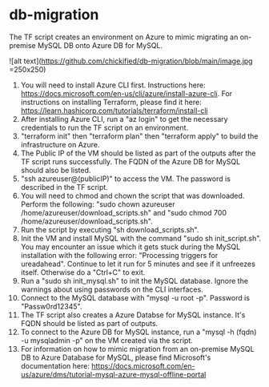 # db-migration

The TF script creates an environment on Azure to mimic migrating an on-premise MySQL DB onto Azure DB for MySQL.

![alt text](https://github.com/chickified/db-migration/blob/main/image.jpg =250x250)

1. You will need to install Azure CLI first. Instructions here: https://docs.microsoft.com/en-us/cli/azure/install-azure-cli. For instructions on installing Terraform, please find it here: https://learn.hashicorp.com/tutorials/terraform/install-cli
2. After installing Azure CLI, run a "az login" to get the necessary credentials to run the TF script on an environment.
3. "terraform init" then "terraform plan" then "terraform apply" to build the infrastructure on Azure.
4. The Public IP of the VM should be listed as part of the outputs after the TF script runs successfully. The FQDN of the Azure DB for MySQL should also be listed.
5. "ssh azureuser@(publicIP)" to access the VM. The password is described in the TF script.
6. You will need to chmod and chown the script that was downloaded. Perform the following: "sudo chown azureuser /home/azureuser/download_scripts.sh" and "sudo chmod 700 /home/azureuser/download_scripts.sh".
7. Run the script by executing "sh download_scripts.sh".
8. Init the VM and install MySQL with the command "sudo sh init_script.sh". You may encounter an issue which it gets stuck during the MySQL installation with the following error: "Processing triggers for ureadahead". Continue to let it run for 5 minutes and see if it unfreezes itself. Otherwise do a "Ctrl+C" to exit.
9. Run a "sudo sh init_mysql.sh" to init the MySQL database. Ignore the warnings about using passwords on the CLI interfaces.
10. Connect to the MySQL database with "mysql -u root -p". Password is "Passw0rd12345".
11. The TF script also creates a Azure Databse for MySQL instance. It's FQDN should be listed as part of outputs.
12. To connect to the Azure DB for MySQL instance, run a "mysql -h (fqdn) -u mysqladmin -p" on the VM created via the script.
13. For information on how to mimic migration from an on-premise MySQL DB to Azure Database for MySQL, please find Microsoft's documentation here: https://docs.microsoft.com/en-us/azure/dms/tutorial-mysql-azure-mysql-offline-portal
